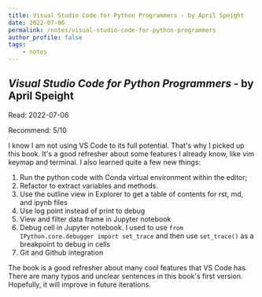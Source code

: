 ```yaml
---
title: Visual Studio Code for Python Programmers - by April Speight
date: 2022-07-06
permalink: /notes/visual-studio-code-for-python-programmers
author_profile: false
tags:
    - notes
---
```


## *Visual Studio Code for Python Programmers* - by April Speight

Read: 2022-07-06

Recommend: 5/10

I know I am not using VS Code to its full potential. That's why I picked up this book. It's a good refresher about some features I already know, like vim keymap and terminal. I also learned quite a few new things:

1. Run the python code with Conda virtual environment within the editor;
1. Refactor to extract variables and methods. 
1. Use the outline view in Explorer to get a table of contents for rst, md, and ipynb files
1. Use log point instead of print to debug 
1. View and filter data frame in Jupyter notebook
1. Debug cell in Jupyter notebook. I used to use ``from IPython.core.debugger import set_trace`` and then use ``set_trace()`` as a breakpoint to debug in cells
1. Git and Github integration

The book is a good refresher about many cool features that VS Code has. There are many typos and unclear sentences in this book's first version. Hopefully, it will improve in future iterations. 